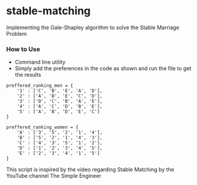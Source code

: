 # stable-matching
Implementing the Gale-Shapley algorithm to solve the Stable Marriage Problem

### How to Use
- Command line utility
- Simply add the preferences in the code as shown and run the file to get the results

``` code
preffered_ranking_men = {
	'1' : ['C', 'B', 'E', 'A', 'D'],
	'2' : ['A', 'B', 'E', 'C', 'D'],
	'3' : ['D', 'C', 'B', 'A', 'E'],
	'4' : ['A', 'C', 'D', 'B', 'E'],
	'5' : ['A', 'B', 'D', 'E', 'C']
}

preffered_ranking_women = {
	'A' : ['3', '5', '2', '1', '4'],
	'B' : ['5', '2', '1', '4', '3'],
	'C' : ['4', '3', '5', '1', '2'],
	'D' : ['1', '2', '3', '4', '5'],
	'E' : ['2', '3', '4', '1', '5']
}
```

This script is inspired by the video regarding Stable Matching by the YouTube channel The Simple Engineer
